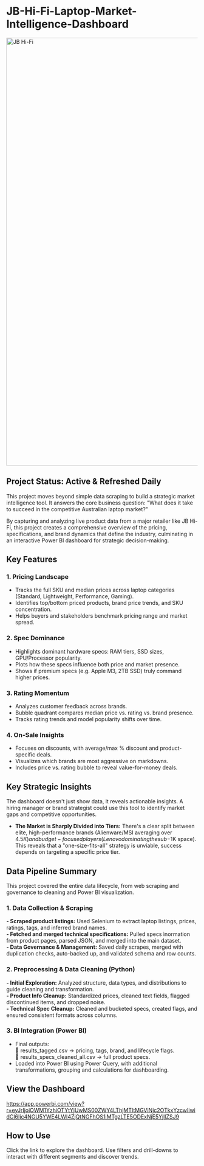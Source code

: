 # JB-Hi-Fi-Laptop-Market-Intelligence-Dashboard

<img width="1968" height="1125" alt="JB Hi-Fi" src="https://github.com/user-attachments/assets/baf684e2-6937-4068-926c-7d14e54b53ce" />


## Project Status: Active & Refreshed Daily

This project moves beyond simple data scraping to build a strategic market intelligence tool. It answers the core business question: "What does it take to succeed in the competitive Australian laptop market?"

By capturing and analyzing live product data from a major retailer like JB Hi-Fi, this project creates a comprehensive overview of the pricing, specifications, and brand dynamics that define the industry, culminating in an interactive Power BI dashboard for strategic decision-making.

## Key Features
### 1. Pricing Landscape
- Tracks the full SKU and median prices across laptop categories (Standard, Lightweight, Performance, Gaming).
- Identifies top/bottom priced products, brand price trends, and SKU concentration.
- Helps buyers and stakeholders benchmark pricing range and market spread.

### 2. Spec Dominance
- Highlights dominant hardware specs: RAM tiers, SSD sizes, GPU/Processor popularity.
- Plots how these specs influence both price and market presence.
- Shows if premium specs (e.g. Apple M3, 2TB SSD) truly command higher prices.

### 3. Rating Momentum
- Analyzes customer feedback across brands.
- Bubble quadrant compares median price vs. rating vs. brand presence.
- Tracks rating trends and model popularity shifts over time.

### 4. On-Sale Insights
- Focuses on discounts, with average/max % discount and product-specific deals.
- Visualizes which brands are most aggressive on markdowns.
- Includes price vs. rating bubble to reveal value-for-money deals.

## Key Strategic Insights
The dashboard doesn't just show data, it reveals actionable insights. A hiring manager or brand strategist could use this tool to identify market gaps and competitive opportunities.

- **The Market is Sharply Divided into Tiers:** There's a clear split between elite, high-performance brands (Alienware/MSI averaging over $4.5K) and budget-focused players (Lenovo dominating the sub-$1K space). This reveals that a "one-size-fits-all" strategy is unviable, success depends on targeting a specific price tier.

## Data Pipeline Summary
This project covered the entire data lifecycle, from web scraping and governance to cleaning and Power BI visualization.

### 1. Data Collection & Scraping
**- Scraped product listings:** Used Selenium to extract laptop listings, prices, ratings, tags, and inferred brand names.\
**- Fetched and merged technical specifications:** Pulled specs ìnormation from product pages, parsed JSON, and merged into the main dataset.\
**- Data Governance & Management:** Saved daily scrapes, merged with duplication checks, auto-backed up, and validated schema and row counts.

### 2. Preprocessing & Data Cleaning (Python)
**- Initial Exploration:** Analyzed structure, data types, and distributions to guide cleaning and transformation.\
**- Product Info Cleanup:** Standardized prices, cleaned text fields, flagged discontinued items, and dropped noise.\
**- Technical Spec Cleanup:** Cleaned and bucketed specs, created flags, and ensured consistent formats across columns.

### 3. BI Integration (Power BI)
- Final outputs:\
    📁 results_tagged.csv → pricing, tags, brand, and lifecycle flags.\
    📁 results_specs_cleaned_all.csv → full product specs.
- Loaded into Power BI using Power Query, with additional transformations, grouping and calculations for dashboarding.

## View the Dashboard
https://app.powerbi.com/view?r=eyJrIjoiOWM1YzhiOTYtYjUwMS00ZWY4LThjMTItMGViNjc2OTkxYzcwIiwidCI6Ijc4NGU5YWE4LWI4ZjQtNGFhOS1iMTgzLTE5ODExNjE5YjllZSJ9

## How to Use
Click the link to explore the dashboard. Use filters and drill-downs to interact with different segments and discover trends.
